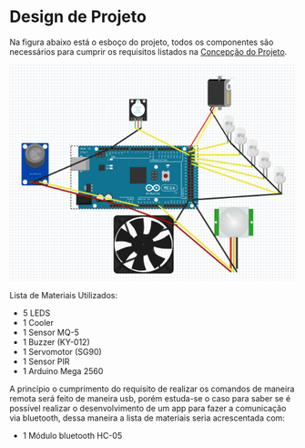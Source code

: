 # Design de Projeto

Na figura abaixo está o esboço do projeto, todos os componentes são necessários para cumprir os requisitos listados na [Concepção do Projeto](https://github.com/maiteluisaa/projeto_pi2/blob/main/concep.md).

![](./figuras/fritz.PNG)

Lista de Materiais Utilizados:

- 5 LEDS
- 1 Cooler
- 1 Sensor MQ-5
- 1 Buzzer (KY-012)
- 1 Servomotor (SG90)
- 1 Sensor PIR
- 1 Arduino Mega 2560

A princípio o cumprimento do requisito de realizar os comandos de maneira remota será feito de maneira usb, porém estuda-se o caso para saber se é possível realizar o desenvolvimento de um app para fazer a comunicação via bluetooth, dessa maneira a lista de materiais seria acrescentada com:

- 1 Módulo bluetooth HC-05

